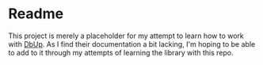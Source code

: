# Readme

This project is merely a placeholder for my attempt to learn how to work with [DbUp](https://github.com/dbup/dbup).
As I find their documentation a bit lacking, I'm hoping to be able to add to it through my attempts of learning the library with this repo.

